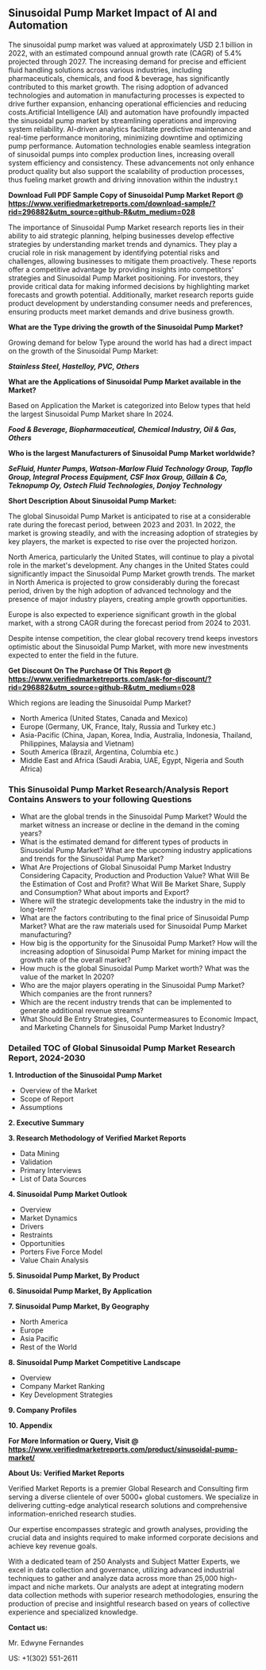 <h2>Sinusoidal Pump Market Impact of AI and Automation</h2>The sinusoidal pump market was valued at approximately USD 2.1 billion in 2022, with an estimated compound annual growth rate (CAGR) of 5.4% projected through 2027. The increasing demand for precise and efficient fluid handling solutions across various industries, including pharmaceuticals, chemicals, and food & beverage, has significantly contributed to this market growth. The rising adoption of advanced technologies and automation in manufacturing processes is expected to drive further expansion, enhancing operational efficiencies and reducing costs.Artificial Intelligence (AI) and automation have profoundly impacted the sinusoidal pump market by streamlining operations and improving system reliability. AI-driven analytics facilitate predictive maintenance and real-time performance monitoring, minimizing downtime and optimizing pump performance. Automation technologies enable seamless integration of sinusoidal pumps into complex production lines, increasing overall system efficiency and consistency. These advancements not only enhance product quality but also support the scalability of production processes, thus fueling market growth and driving innovation within the industry.t</p><p id="" class=""><strong>Download Full PDF Sample Copy of Sinusoidal Pump Market Report @ <a href="https://www.verifiedmarketreports.com/download-sample/?rid=296882&utm_source=github-R&utm_medium=028" target="_blank">https://www.verifiedmarketreports.com/download-sample/?rid=296882&utm_source=github-R&utm_medium=028</a></strong></p><p>The importance of&nbsp;Sinusoidal Pump Market research reports lies in their ability to aid strategic planning, helping businesses develop effective strategies by understanding market trends and dynamics. They play a crucial role in risk management by identifying potential risks and challenges, allowing businesses to mitigate them proactively. These reports offer a competitive advantage by providing insights into competitors' strategies and Sinusoidal Pump Market positioning. For investors, they provide critical data for making informed decisions by highlighting market forecasts and growth potential. Additionally, market research reports guide product development by understanding consumer needs and preferences, ensuring products meet market demands and drive business growth.</p><p><strong>What are the&nbsp;Type driving the growth of the Sinusoidal Pump Market?</strong></p><p id="" class="">Growing demand for below Type around the world has had a direct impact on the growth of the Sinusoidal Pump Market:</p><em><strong>Stainless Steel, Hastelloy, PVC, Others</strong></em></p><strong>What are the&nbsp;Applications&nbsp;of Sinusoidal Pump Market available in the Market?</strong></p><p id="" class="">Based on Application the Market is categorized into Below types that held the largest Sinusoidal Pump Market share In 2024.</p><em><strong>Food & Beverage, Biopharmaceutical, Chemical Industry, Oil & Gas, Others</strong></em></p><strong>Who is the largest Manufacturers of Sinusoidal Pump Market worldwide?</strong></p><p><em><strong>SeFluid, Hunter Pumps, Watson-Marlow Fluid Technology Group, Tapflo Group, Integral Process Equipment, CSF Inox Group, Gillain & Co, Teknopump Oy, Ostech Fluid Technologies, Donjoy Technology</strong></em></p><p id="" class=""><strong>Short Description About Sinusoidal Pump Market:</strong></p><p>The global Sinusoidal Pump Market is anticipated to rise at a considerable rate during the forecast period, between 2023 and 2031. In 2022, the market is growing steadily, and with the increasing adoption of strategies by key players, the market is expected to rise over the projected horizon.</p><p>North America, particularly the United States, will continue to play a pivotal role in the market's development. Any changes in the United States could significantly impact the Sinusoidal Pump Market growth trends. The market in North America is projected to grow considerably during the forecast period, driven by the high adoption of advanced technology and the presence of major industry players, creating ample growth opportunities.</p><p>Europe is also expected to experience significant growth in the global market, with a strong CAGR during the forecast period from 2024 to 2031.</p><p>Despite intense competition, the clear global recovery trend keeps investors optimistic about the Sinusoidal Pump Market, with more new investments expected to enter the field in the future.</p><p id="" class=""><strong>Get Discount On The Purchase Of This Report @ <a href="https://www.verifiedmarketreports.com/ask-for-discount/?rid=296882&utm_source=github-R&utm_medium=028" target="_blank">https://www.verifiedmarketreports.com/ask-for-discount/?rid=296882&utm_source=github-R&utm_medium=028</a></strong></p>Which regions are leading the Sinusoidal Pump Market?</p><ul><li>North America (United States, Canada and Mexico)</li><li>Europe (Germany, UK, France, Italy, Russia and Turkey etc.)</li><li>Asia-Pacific (China, Japan, Korea, India, Australia, Indonesia, Thailand, Philippines, Malaysia and Vietnam)</li><li>South America (Brazil, Argentina, Columbia etc.)</li><li>Middle East and Africa (Saudi Arabia, UAE, Egypt, Nigeria and South Africa)</li></ul><h3 id="" class="">This Sinusoidal Pump Market Research/Analysis Report Contains Answers to your following Questions</h3><ul><li>What are the global trends in the Sinusoidal Pump Market? Would the market witness an increase or decline in the demand in the coming years?</li><li>What is the estimated demand for different types of products in Sinusoidal Pump Market? What are the upcoming industry applications and trends for the Sinusoidal Pump Market?</li><li>What Are Projections of Global Sinusoidal Pump Market Industry Considering Capacity, Production and Production Value? What Will Be the Estimation of Cost and Profit? What Will Be Market Share, Supply and Consumption? What about imports and Export?</li><li>Where will the strategic developments take the industry in the mid to long-term?</li><li>What are the factors contributing to the final price of Sinusoidal Pump Market? What are the raw materials used for Sinusoidal Pump Market manufacturing?</li><li>How big is the opportunity for the Sinusoidal Pump Market? How will the increasing adoption of Sinusoidal Pump Market for mining impact the growth rate of the overall market?</li><li>How much is the global Sinusoidal Pump Market worth? What was the value of the market In 2020?</li><li>Who are the major players operating in the Sinusoidal Pump Market? Which companies are the front runners?</li><li>Which are the recent industry trends that can be implemented to generate additional revenue streams?</li><li>What Should Be Entry Strategies, Countermeasures to Economic Impact, and Marketing Channels for Sinusoidal Pump Market Industry?</li></ul><h3 id="" class="">Detailed TOC of Global Sinusoidal Pump Market Research Report, 2024-2030</h3><p id="" class=""><strong>1. Introduction of the Sinusoidal Pump Market</strong></p><ul><li>Overview of the Market</li><li>Scope of Report</li><li>Assumptions</li></ul><p id="" class=""><strong>2. Executive Summary</strong></p><p id="" class=""><strong>3. Research Methodology of Verified Market Reports</strong></p><ul><li>Data Mining</li><li>Validation</li><li>Primary Interviews</li><li>List of Data Sources</li></ul><p id="" class=""><strong>4. Sinusoidal Pump Market Outlook</strong></p><ul><li>Overview</li><li>Market Dynamics</li><li>Drivers</li><li>Restraints</li><li>Opportunities</li><li>Porters Five Force Model</li><li>Value Chain Analysis</li></ul><p id="" class=""><strong>5. Sinusoidal Pump Market, By Product</strong></p><p id="" class=""><strong>6. Sinusoidal Pump Market, By Application</strong></p><p id="" class=""><strong>7. Sinusoidal Pump Market, By Geography</strong></p><ul><li>North America</li><li>Europe</li><li>Asia Pacific</li><li>Rest of the World</li></ul><p id="" class=""><strong>8. Sinusoidal Pump Market Competitive Landscape</strong></p><ul><li>Overview</li><li>Company Market Ranking</li><li>Key Development Strategies</li></ul><p id="" class=""><strong>9. Company Profiles</strong></p><p id="" class=""><strong>10. Appendix</strong></p><p id="" class=""><strong>For More Information or Query, Visit @ <a href="https://www.verifiedmarketreports.com/product/sinusoidal-pump-market/" target="_blank">https://www.verifiedmarketreports.com/product/sinusoidal-pump-market/</a></strong></p><p id="" class=""><strong>About Us: Verified Market Reports</strong></p><p id="" class="">Verified Market Reports is a premier Global Research and Consulting firm serving a diverse clientele of over 5000+ global customers. We specialize in delivering cutting-edge analytical research solutions and comprehensive information-enriched research studies.</p><p id="" class="">Our expertise encompasses strategic and growth analyses, providing the crucial data and insights required to make informed corporate decisions and achieve key revenue goals.</p><p id="" class="">With a dedicated team of 250 Analysts and Subject Matter Experts, we excel in data collection and governance, utilizing advanced industrial techniques to gather and analyze data across more than 25,000 high-impact and niche markets. Our analysts are adept at integrating modern data collection methods with superior research methodologies, ensuring the production of precise and insightful research based on years of collective experience and specialized knowledge.</p><p id="" class=""><strong>Contact us:</strong></p><p id="" class="">Mr. Edwyne Fernandes</p><p id="" class="">US: +1(302) 551-2611</p>